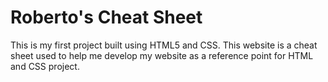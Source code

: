 # Roberto's Cheat Sheet

This is my first project built using HTML5 and CSS. This website is a cheat sheet used to help me develop my website as a reference point for HTML and CSS project. 
